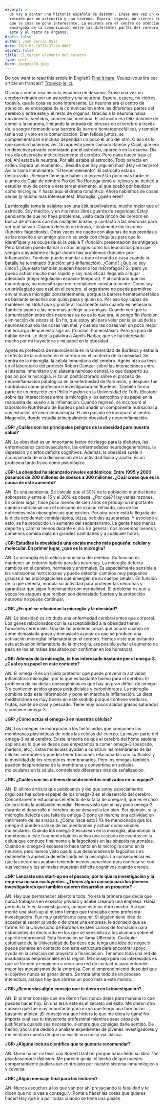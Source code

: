 ```yaml
---
excerpt: >-
  Os voy a contar una historia española de desamor. Érase una vez un cerebro
  reinado por un astrocito y una neurona. Espera, espera, no cierres todavía,
  que la cosa se pone interesante. La neurona era el centro de atención, se
  encargaba de la comunicación entre las diferentes partes del cerebro y entre
  éste y el resto de órganos. 
draft: false
author: Juan García Ruiz
date: 2022-03-18T18:37:24.000Z
secret: false
title: El tercer elemento del cerebro
type: post
hero: images/39.jpeg
---
```

<span class="clarification-box">
Do you want to read this article in English? <a href="/The-third-element-of-the-brain">Find it here.</a>
</span>

<span class="clarification-box">
Voulez-vous lire cet article en français? <a href="/Le-troisieme-element-du-cerveau">Trouvez-le ici.</a>
</span>

Os voy a contar una historia española de desamor. Érase una vez un cerebro reinado por un astrocito y una neurona. Espera, espera, no cierres todavía, que la cosa se pone interesante. La neurona era el centro de atención, se encargaba de la comunicación entre las diferentes partes del cerebro y entre éste y el resto de órganos. Gracias a la neurona había movimiento, sentidos, conciencia, memoria. El astrocito era feliz dándole de comer a la neurona, limitando la entrada de intrusos en el cerebro a través de la sangre formando una barrera (la barrera hematoencefálica), y también tenía voz y voto en la comunicación. Eran felices juntos, se complementaban e incluso dependían un poco el uno del otro. O eso es lo que querían hacernos ver. Un apuesto joven llamado Ramón y Cajal, que era un detective privado contratado por el astrocito, apareció en la escena. Día tras día observaba meticulosamente el cerebro. Pero nada nuevo bajo el sol. Ahí estaba la neurona. Por allá estaba el astrocito. Todo parecía en orden. Espera un momento… ¡Resulta que hay alguien más! ¡Hay un tercero! Así lo llamó literalmente. “El tercer elemento”. El astrocito estaba destrozado. ¡Siempre tiene que haber un tercero! Un poco más tarde, el alumno de Cajal de nombre Pío del Río Hortega tomó el relevo y se dedicó a estudiar muy de cerca a este tercer elemento, al que acabó por bautizar como microglia. Y hasta aquí el drama romántico. Ahora hablemos de cosas serias (y mucho más interesantes). Microglia, ¿quién eres?

La microglia toma la palabra: soy una célula polivalente, mucho mejor que el astrocito. Soy médico, y en mis ratos libres guarda de seguridad. Estoy pendiente de que no haya problemas, visito cada rincón del cerebro en busca de intrusos con mis múltiples brazos, y contacto a las neuronas para ver qué tal van. Cuando detecto un intruso, literalmente me lo como (función: fagocitosis). Otras veces me quedo con algunas de sus prendas y se las enseñó a un amigo que no se anda con chiquitas para que lo identifique y se ocupe de él: la célula T (función: presentación de antígeno). Pero también puedo llamar a otros amigos como los leucocitos para que vengan a ayudarme al lugar donde hay problemas (función: pro-inflamación). También puedo mandar a todo el mundo a casa cuando la batalla ha terminado (función: anti-inflamación). ¿Cómo? ¿Que no soy único? ¿Que esto también pueden hacerlo los macrofagos? Si, pero yo puedo actuar mucho más rápido y soy más eficaz llegando al lugar adecuado (mejor regulación espacio-temporal). Y al contrario que los macrofagos, no necesito que me reemplacen constantemente. Como soy un privilegiado que está en el cerebro, el organismo no puede permitirse enviar nueva microglia constantemente, porque la barrera hematoencefálica es bastante selectiva con quién pasa y quién no. Por eso soy capaz de mantener mi *statut quo* y proliferar localmente solo cuando es necesario. También ayudo a las neuronas a elegir sus amigas. Cuando veo que la comunicación entre dos neuronas ya no es lo que era, le pongo fin (función: eliminación de sinapsis). En fin, que estoy ahí para velar por la salud de las neuronas cuando las cosas van mal, y cuando las cosas van un poco mejor me encargo de que esto siga así (función: homeostasis). Pero ya paro de hablar de mi. Le dejo la palabra a Agnès Nadjar, que se ha interesado mucho por mi trayectoria y mi papel en la obesidad.

Agnès es profesora de neurociencia en la Universidad de Burdeos y estudia el efecto de la nutrición en el cerebro en el contexto de la obesidad. Se centra en la microglía, la célula inmunitaria del cerebro. Agnès hizo su tesis en el laboratorio del profesor Robert Dantzer sobre las interacciones entre el sistema inmunitario y el sistema nervioso central, lo que despertó su pasión por la microglía. Hizo un postdoctorado sobre el proceso de neuroinflamación patológica en la enfermedad de Parkinson, y después fue contratada como profesora e investigadora en Burdeos. También formó parte de un proyecto con Philip Haydon en la Universidad de Tufts (Boston) sobre las interacciones entre la microglía y los astrocitos y su papel en la respuesta del sueño a la inflamación. Cuando regresó, se incorporó al laboratorio NutriNeuro de Burdeos para añadir un componente nutricional a sus estudios de neuroinmunología. El año pasado se incorporó al centro Magendie, donde estudia principalmente obesidad y neuroinflamación.

**JGR: ¿Cuáles son los principales peligros de la obesidad para nuestra salud?**

AN: La obesidad es un importante factor de riesgo para la diabetes, las enfermedades cardiovasculares, las enfermedades neurodegenerativas, la depresión y ciertos déficits cognitivos. Además, la obesidad suele ir acompañada de una disminución de la actividad física y apatía. Es un problema tanto físico como psicológico.

**JGR: La obesidad ha alcanzado niveles epidémicos. Entre 1995 y 2000 pasamos de 200 millones de obesos a 300 millones. ¿Cuál crees que es la causa de este aumento?**

AN: Es una pandemia. Se calcula que el 30% de la población mundial tiene sobrepeso y entre el 15 y el 20% es obesa. ¿Por qué? Hay varias razones. En primer lugar, hace poco menos de cien años se produjo un importante cambio nutricional con el consumo de azúcar refinado, uno de los nutrientes más obesogénicos que existen. Por otra parte está la llegada de la dieta occidental: comida rápida, pizza, bebidas azucaradas. Y asociado a esto, se ha producido un aumento del sedentarismo. La gente hace menos deporte y camina menos durante el día. En general, nos movemos menos y comemos comida mala en grandes cantidades y a cualquier horas.

**JGR: Estudias la obesidad a una escala mucho más pequeña: celular y molecular. En primer lugar, ¿qué es la microglía?**

AN: La microglía es la célula inmunitaria del cerebro. Su función es mantener un entorno óptimo para las neuronas. La microglía detecta cambios en el cerebro, normales y anormales. Es especialmente sensible a las variaciones nutricionales y puede detectar cambios muy pequeños gracias a las prolongaciones que emergen de su cuerpo celular. En función de lo que detecta, modula su actividad para proteger las neuronas y garantizar que sigan funcionando con normalidad. El problema es que a veces los ataques que reciben son demasiado fuertes y la protección neuronal no puede continuar.

**JGR: ¿En qué se relacionan la microglía y la obesidad?**

AN: La obesidad es sin duda una enfermedad cerebral antes que corporal. Los genes relacionados con la susceptibilidad a la obesidad tienen funciones cerebrales. Una de las primeras cosas que ocurre cuando se come demasiada grasa y demasiado azúcar es que se produce una activación microglial inflamatoria en el cerebro. Hemos visto que evitando esta activación inflamatoria de la microglía, era posible evitar el aumento de peso en los animales (resultado por confirmar en los humanos).

**JGR: Además de la microglía, te has interesado bastante por el omega-3. ¿Cuál es su papel en este contexto?**

AN: El omega-3 es un lípido protector que puede prevenir la actividad inflamatoria microglial, por lo que es bastante bueno para el cerebro. El problema de las dietas obesogénicas es que hay un gran déficit de omega-3 y contienen ácidos grasos perjudiciales y carbohidratos. La microglía combina toda esta información y pone en marcha la inflamación. La dieta mediterránea es muy buena en este sentido porque contiene verduras, frutas, aceite de oliva y pescado. Tiene muy pocos ácidos grasos saturados y contiene omega-3.

**JGR: ¿Cómo actúa el omega-3 en nuestras células?**

AN: Los omegas se incorporan a los fosfolípidos que componen las membranas plasmáticas de todas las células del cuerpo. La mayor parte del omega-3 va al cerebro. Existe la teoría de que el cerebro del homo sapiens sapiens es lo que es desde que empezamos a comer omega-3 (pescado, marisco, etc.). Estas moléculas ayudan a construir las membranas de las células cerebrales y pueden tener funciones relacionadas con su fluidez y la movilidad de los receptores membranarios. Pero los omegas también pueden desprenderse de la membrana y convertirse en señales moleculares en la célula, controlando diferentes vías de señalización.

**JGR: ¿Cuáles son los últimos descubrimientos realizados en tu equipo?**

AN: El último artículo que publicamos y del que estoy especialmente orgullosa fue sobre el papel de los omega-3 en el desarrollo del cerebro. Concretamente estudiamos el efecto de la falta de omega-3, que es el caso de casi toda la población mundial. Hemos visto que si hay poco omega-3 durante el desarrollo el cerebro no se desarrolla tan bien. Por ejemplo, si la microglía detecta esta falta de omega-3 pone en marcha una actividad en detrimento de las sinapsis. ¿Cómo hace esto? Ya he mencionado que los omega-3 pueden salirse de las membranas y actuar como señales moleculares. Cuando los omega-3 escasean en la microglía, abandonan la membrana y este fragmento lipídico activa una cascada de eventos en la célula que conduce finalmente a la fagocitosis en las sinapsis neuronales. Cuando el omega-3 escasea lo hace tanto en la microglía como en la neurona, pero hemos visto que lo que desencadena la fagocitosis es realmente la ausencia de este lípido en la microglía. La consecuencia es que las neuronas acaban teniendo menos capacidad para conectarse con sus vecinas y los animales muestran déficits cognitivos cuando crecen.

**JGR: Lanzaste una start-up en el pasado, por lo que la investigación y la empresa no son excluyentes. ¿Tienes algún consejo para los jóvenes investigadores que también quieren desarrollar un proyecto?**

AN: Hay que permanecer abierto a todo. Yo era la primera que decía que nunca trabajaría en el sector privado y acabé creando una empresa. Había perdido la fe en la investigación, aunque esto no duró mucho. Así que monté una start-up al mismo tiempo que trabajaba como profesora-investigadora. Fue muy gratificante para mí. Si alguien tiene idea de acceder al sector privado o de crear una empresa, le aconsejo que se forme. En la Universidad de Burdeos existen cursos de formación para estudiantes de doctorado en los que se sensibiliza a los alumnos sobre el espíritu empresarial. Esta formación se llama UBcreate. Cualquier estudiante de la Universidad de Burdeos que tenga una idea de negocio puede ponerse en contacto con esta estructura para encontrar apoyo, ayuda en la creación del proyecto o financiación. Tenemos toda una red de incubadoras empresariales en la región. Mi consejo para los interesados es que se formen y empiecen a crear una red de contactos para entender mejor los mecanismos de la empresa. Con el emprendimiento descubrí que el objetivo nunca es ganar dinero. Se trata ante todo de un proceso intelectual, así que hay que abrirse un poco más a este mundo.

**JGR: ¿Recuerdas algún consejo que te dieran en la investigación?**

AN: El primer consejo que me dieron fue: nunca dejes para mañana lo que puedes hacer hoy. En una tesis este es el secreto del éxito. Me dieron otro consejo que fue muy importante para mí ya que tengo una formación bastante atípica. ¡El consejo era que hiciera lo que me diera la gana! No importa cuál sea tu trayectoria profesional mientras seas capaz de justificarla cuando sea necesario, siempre que consigas darle sentido. De hecho, ahora me dedico a analizar expedientes de jóvenes investigadores y me he dado cuenta de que no existe una única vía clásica.

**JGR: ¿Alguna lectura científica que te gustaría recomendar?**

AN: Quise hacer mi tesis con Robert Dantzer porque había leído su libro *The psychosomatic delusion*. Me pareció genial el hecho de que nuestro comportamiento pudiera ser controlado por nuestro sistema inmunológico y viceversa.

**JGR: ¿Algún mensaje final para los lectores?**

AN: Nunca escuches a los que van por ahí presagiando la fatalidad y te dicen que no lo vas a conseguir. ¡Ponte a hacer las cosas que quieres hacer! Hay que ir a por todas cuando se tiene una pasión.
